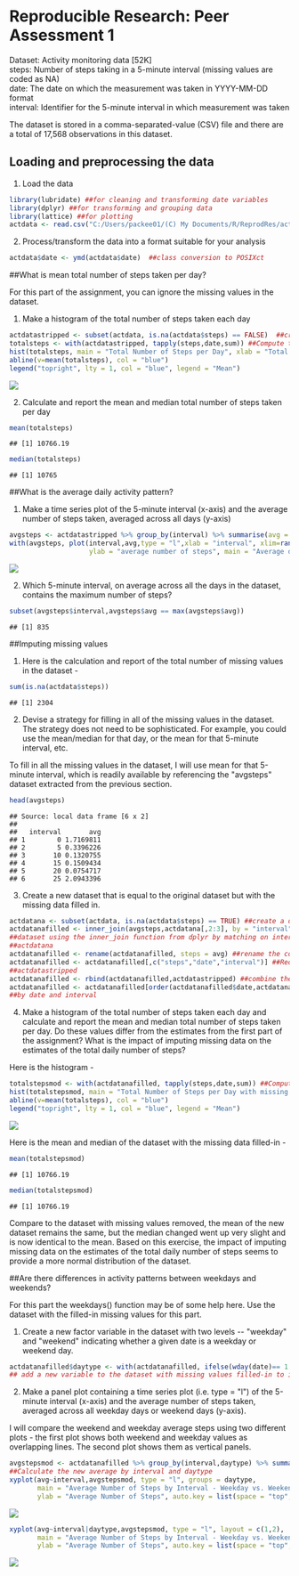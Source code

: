 # Reproducible Research: Peer Assessment 1
  
Dataset: Activity monitoring data [52K]  
steps: Number of steps taking in a 5-minute interval (missing values are coded as NA)  
date: The date on which the measurement was taken in YYYY-MM-DD format  
interval: Identifier for the 5-minute interval in which measurement was taken   
  
The dataset is stored in a comma-separated-value (CSV) file and there are a total of 17,568 observations in this dataset.  
  
## Loading and preprocessing the data  
1. Load the data  


```r
library(lubridate) ##for cleaning and transforming date variables
library(dplyr) ##for transforming and grouping data
library(lattice) ##for plotting
actdata <- read.csv("C:/Users/packee01/(C) My Documents/R/ReprodRes/activity.csv")  ##load data
```


2. Process/transform the data into a format suitable for your analysis  

```r
actdata$date <- ymd(actdata$date)  ##class conversion to POSIXct
```
  
  
##What is mean total number of steps taken per day?  
  
For this part of the assignment, you can ignore the missing values in the dataset.  
  
1. Make a histogram of the total number of steps taken each day  


```r
actdatastripped <- subset(actdata, is.na(actdata$steps) == FALSE)  ##create a subset with NA removed
totalsteps <- with(actdatastripped, tapply(steps,date,sum)) ##Compute total steps for each date
hist(totalsteps, main = "Total Number of Steps per Day", xlab = "Total Steps", breaks = 10)
abline(v=mean(totalsteps), col = "blue")
legend("topright", lty = 1, col = "blue", legend = "Mean")
```

![](PA1_template_files/figure-html/unnamed-chunk-3-1.png) 

2. Calculate and report the mean and median total number of steps taken per day  


```r
mean(totalsteps)
```

```
## [1] 10766.19
```

```r
median(totalsteps)
```

```
## [1] 10765
```


##What is the average daily activity pattern?  
  
1. Make a time series plot of the 5-minute interval (x-axis) and the average number of steps taken, averaged across all days (y-axis)  


```r
avgsteps <- actdatastripped %>% group_by(interval) %>% summarise(avg = mean(steps))
with(avgsteps, plot(interval,avg,type = "l",xlab = "interval", xlim=range(interval),
                    ylab = "average number of steps", main = "Average daily activity pattern"))
```

![](PA1_template_files/figure-html/unnamed-chunk-5-1.png) 

2. Which 5-minute interval, on average across all the days in the dataset, contains the maximum number of steps?  

```r
subset(avgsteps$interval,avgsteps$avg == max(avgsteps$avg))
```

```
## [1] 835
```
  
  
##Imputing missing values  

1. Here is the calculation and report of the total number of missing values in the dataset -

```r
sum(is.na(actdata$steps))
```

```
## [1] 2304
```

2. Devise a strategy for filling in all of the missing values in the dataset. The strategy does not need to be sophisticated. For example, you could use the mean/median for that day, or the mean for that 5-minute interval, etc.

To fill in all the missing values in the dataset, I will use mean for that 5-minute interval, which is readily available by referencing the "avgsteps" dataset extracted from the previous section.


```r
head(avgsteps)
```

```
## Source: local data frame [6 x 2]
## 
##   interval       avg
## 1        0 1.7169811
## 2        5 0.3396226
## 3       10 0.1320755
## 4       15 0.1509434
## 5       20 0.0754717
## 6       25 2.0943396
```

3. Create a new dataset that is equal to the original dataset but with the missing data filled in.


```r
actdatana <- subset(actdata, is.na(actdata$steps) == TRUE) ##create a dataset of only missing values
actdatanafilled <- inner_join(avgsteps,actdatana[,2:3], by = "interval")  ##combine the actdatana and avgsteps 
##dataset using the inner_join function from dplyr by matching on interval, and exclude the NA value from 
##actdatana
actdatanafilled <- rename(actdatanafilled, steps = avg) ##rename the column
actdatanafilled <- actdatanafilled[,c("steps","date","interval")] ##Reorder the columns to match 
##actdatastripped
actdatanafilled <- rbind(actdatanafilled,actdatastripped) ##combine the NA-only and NA-removed dataset
actdatanafilled <- actdatanafilled[order(actdatanafilled$date,actdatanafilled$interval),] ##reorder the dataset 
##by date and interval
```

4. Make a histogram of the total number of steps taken each day and calculate and report the mean and median total number of steps taken per day. Do these values differ from the estimates from the first part of the assignment? What is the impact of imputing missing data on the estimates of the total daily number of steps?

Here is the histogram - 
    

```r
totalstepsmod <- with(actdatanafilled, tapply(steps,date,sum)) ##Compute total steps for each date
hist(totalstepsmod, main = "Total Number of Steps per Day with missing values filled-in", xlab = "Total Steps", breaks = 10)
abline(v=mean(totalsteps), col = "blue")
legend("topright", lty = 1, col = "blue", legend = "Mean")
```

![](PA1_template_files/figure-html/unnamed-chunk-10-1.png) 


Here is the mean and median of the dataset with the missing data filled-in - 


```r
mean(totalstepsmod)
```

```
## [1] 10766.19
```

```r
median(totalstepsmod)
```

```
## [1] 10766.19
```

Compare to the dataset with missing values removed, the mean of the new dataset remains the same, but the median changed went up very slight and is now identical to the mean. Based on this exercise, the impact of imputing missing data on the estimates of the total daily number of steps seems to provide a more normal distribution of the dataset.


##Are there differences in activity patterns between weekdays and weekends?  

For this part the weekdays() function may be of some help here. Use the dataset with the filled-in missing values for this part.  

1. Create a new factor variable in the dataset with two levels -- "weekday" and "weekend" indicating whether a given date is a weekday or weekend day.


```r
actdatanafilled$daytype <- with(actdatanafilled, ifelse(wday(date)== 1 | wday(date) == 7,"Weekend","Weekday"))
## add a new variable to the dataset with missing values filled-in to indicate weekend vs. weekday
```

2. Make a panel plot containing a time series plot (i.e. type = "l") of the 5-minute interval (x-axis) and the average number of steps taken, averaged across all weekday days or weekend days (y-axis). 

I will compare the weekend and weekday average steps using two different plots - the first plot shows both weekend and weekday values as overlapping lines.  The second plot shows them as vertical panels.

```r
avgstepsmod <- actdatanafilled %>% group_by(interval,daytype) %>% summarise(avg = mean(steps)) 
##Calculate the new average by interval and daytype
xyplot(avg~interval,avgstepsmod, type = "l", groups = daytype, 
       main = "Average Number of Steps by Interval - Weekday vs. Weekend", 
       ylab = "Average Number of Steps", auto.key = list(space = "top",points = FALSE, lines = TRUE)) 
```

![](PA1_template_files/figure-html/unnamed-chunk-13-1.png) 

```r
xyplot(avg~interval|daytype,avgstepsmod, type = "l", layout = c(1,2),
       main = "Average Number of Steps by Interval - Weekday vs. Weekend", 
       ylab = "Average Number of Steps", auto.key = list(space = "top",points = FALSE, lines = TRUE))
```

![](PA1_template_files/figure-html/unnamed-chunk-13-2.png) 
